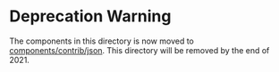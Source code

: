 # Deprecation Warning 

The components in this directory is now moved to [components/contrib/json](https://github.com/kubeflow/pipelines/tree/master/components/contrib/json). This directory will be removed by the end of 2021.
